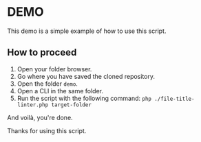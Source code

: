 # DEMO

This demo is a simple example of how to use this script.

## How to proceed

1. Open your folder browser.
2. Go where you have saved the cloned repository.
3. Open the folder `demo`.
4. Open a CLI in the same folder.
5. Run the script with the following command: `php ./file-title-linter.php target-folder`

And voilà, you're done.

Thanks for using this script.